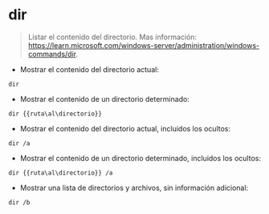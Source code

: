 # dir

> Listar el contenido del directorio.
> Mas información: <https://learn.microsoft.com/windows-server/administration/windows-commands/dir>.

- Mostrar el contenido del directorio actual:

`dir`

- Mostrar el contenido de un directorio determinado:

`dir {{ruta\al\directorio}}`

- Mostrar el contenido del directorio actual, incluidos los ocultos:

`dir /a`

- Mostrar el contenido de un directorio determinado, incluidos los ocultos:

`dir {{ruta\al\directorio}} /a`

- Mostrar una lista de directorios y archivos, sin información adicional:

`dir /b`
